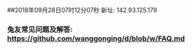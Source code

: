 ##2018年09月28日07时12分07秒 新址: 142.93.125.179
### 兔友常见问题及解答: https://github.com/wanggonging/d/blob/w/FAQ.md
